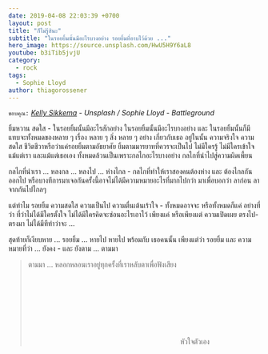 ```yaml
---
date: 2019-04-08 22:03:39 +0700
layout: post
title: "ก็ไม่รู้สินะ"
subtitle: "ในรอยยิ้มนั้นมีอะไรบางอย่าง รอยยิ้มที่อาบไว้ด้วย ..."
hero_image: https://source.unsplash.com/HwU5H9Y6aL8
youtube: b3iTib5jvjU
category:
  - rock
tags:
  - Sophie Lloyd
author: thiagorossener
---
```

`ขอบคุณ:` *[Kelly Sikkema](https://unsplash.com/@kellysikkema) - Unsplash / Sophie Lloyd - Battleground*

ยิ้มหวาน สดใส - ในรอยยิ้มนั้นมีอะไรสักอย่าง ในรอยยิ้มนั้นมีอะไรบางอย่าง และ ในรอยยิ้มนั้นก็มีแทบจะทั้งหมดของหลาย ๆ เรื่อง หลาย ๆ สิ่ง หลาย ๆ อย่าง เกี่ยวกับเธอ อยู่ในนั้น ความจริงใจ ความสดใส ชีวิตชีวาหรือว่าแค่รอยยิ้มตามอัธยาศัย ยิ้มตามมารยาทที่ควรจะเป็นไป ไม่มีใครรู้ ไม่มีใครเข้าใจ แม้แต่เรา และแม้แต่เธอเอง ทั้งหมดล้วนเป็นเพราะกลไกอะไรบางอย่าง กลไกที่นำไปสู่ความผิดเพี้ยน

กลไกที่นำเรา ... หลงกล ... หลงไป ... ห่างไกล - กลไกที่ทำให้เราสองคนต้องห่าง และ ต้องไกลกันออกไป หรือบางทีการมาเจอกันครั้งนี้อาจไม่ได้มีความหมายอะไรที่มากไปกว่า มาเพื่อบอกว่า ลาก่อน ลาจากกันไปไกลๆ

แต่ทำไม รอยยิ้ม ความสดใส ความเป็นไป ความตื่นเต้นเร้าใจ - ทั้งหมดอาจจะ หรือทั้งหมดก็แค่ อย่างที่ว่า ที่ว่าไม่ได้มีใครตั้งใจ ไม่ได้มีใครคิดจะซ่อนอะไรเอาไว้ เพียงแค่ หรือเพียงแต่ ความเปิดเผย ตรงไป-ตรงมา ไม่ได้มีทีท่าว่าจะ ...

สุดท้ายก็เงียบหาย ... รอยยิ้ม ... หายไป หายไป พร้อมกับ เธอคนนั้น เพียงแต่ว่า รอยยิ้ม และ ความหมายที่ว่า ... ยังคง - และ ยังตาม ... ตามมา
> ตามมา ... หลอกหลอนเราอยู่ทุกครั้งที่เราหลับตาเพื่อฟังเสียง <svg class="love"><use xlink:href="#icon-heart"></use></svg> หัวใจตัวเอง
